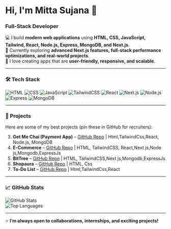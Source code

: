 # Hi, I'm Mitta Sujana 👋
### Full-Stack Developer 

💻 I build **modern web applications** using **HTML, CSS, JavaScript, Tailwind, React, Node.js, Express, MongoDB, and Next.js**.  
🌱 Currently exploring **advanced Next.js features, full-stack performance optimizations, and real-world projects**.  
🎯 I love creating apps that are **user-friendly, responsive, and scalable**.  

---

### 🛠️ Tech Stack

![HTML](https://img.shields.io/badge/HTML5-E34F26?style=for-the-badge&logo=html5&logoColor=white)
![CSS](https://img.shields.io/badge/CSS3-1572B6?style=for-the-badge&logo=css3&logoColor=white)
![JavaScript](https://img.shields.io/badge/JavaScript-F7DF1E?style=for-the-badge&logo=javascript&logoColor=black)
![TailwindCSS](https://img.shields.io/badge/TailwindCSS-06B6D4?style=for-the-badge&logo=tailwind-css&logoColor=white)
![React](https://img.shields.io/badge/React-61DAFB?style=for-the-badge&logo=react&logoColor=black)
![Next.js](https://img.shields.io/badge/Next.js-000000?style=for-the-badge&logo=next.js&logoColor=white)
![Node.js](https://img.shields.io/badge/Node.js-339933?style=for-the-badge&logo=node.js&logoColor=white)
![Express](https://img.shields.io/badge/Express.js-000000?style=for-the-badge&logo=express&logoColor=white)
![MongoDB](https://img.shields.io/badge/MongoDB-47A248?style=for-the-badge&logo=mongodb&logoColor=white)

---

### 📂 Projects

Here are some of my best projects (pin these in GitHub for recruiters):

3. **Get Me Chai (Payment App)** – [GitHub Repo](https://github.com/sujana15/Get-me-a-Chai) | Html,TailwindCss,React, Node.js, MongoDB
4. **E-Commerce** – [GitHub Repo](https://github.com/sujana15/E-Commerce) | HTML, TailwindCSS, React,Next js,Node js,Mongodb,ExpressJs
4. **BitTree** – [GitHub Repo](https://github.com/sujana15/LinkTree) | HTML, TailwindCSS,Next js,Mongodb,ExpressJs
5. **Shopaura** – [GitHub Repo](https://github.com/sujana15/shopaura) | HTML, Css 
6. **To-Do List** – [GitHub Repo](https://github.com/sujana15/To-Do-List) | Html,TailwindCss,React 

---

### 📈 GitHub Stats

![GitHub Stats](https://github-readme-stats.vercel.app/api?username=sujana15&show_icons=true&theme=radical)  
![Top Languages](https://github-readme-stats.vercel.app/api/top-langs/?username=sujana15&layout=compact&theme=radical)

---


⭐ **I’m always open to collaborations, internships, and exciting projects!**
